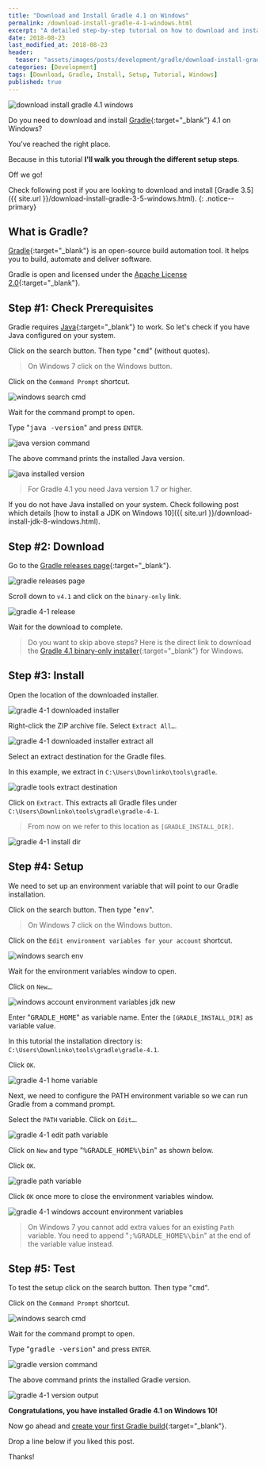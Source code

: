 ```yaml
---
title: "Download and Install Gradle 4.1 on Windows"
permalink: /download-install-gradle-4-1-windows.html
excerpt: "A detailed step-by-step tutorial on how to download and install Gradle 4.1 on Windows 10."
date: 2018-08-23
last_modified_at: 2018-08-23
header:
  teaser: "assets/images/posts/development/gradle/download-install-gradle-4-1-windows.png"
categories: [Development]
tags: [Download, Gradle, Install, Setup, Tutorial, Windows]
published: true
---
```


<img src="{{ site.url }}/assets/images/posts/development/gradle/download-install-gradle-4-1-windows.png" alt="download install gradle 4.1 windows" class="align-right title-image">

Do you need to download and install [Gradle](https://gradle.org/){:target="_blank"} 4.1 on Windows?

You’ve reached the right place.

Because in this tutorial **I'll walk you through the different setup steps**.

Off we go!

Check following post if you are looking to download and install [Gradle 3.5]({{ site.url }}/download-install-gradle-3-5-windows.html).
{: .notice--primary}

## What is Gradle?

[Gradle](https://en.wikipedia.org/wiki/Gradle){:target="_blank"} is an open-source build automation tool. It helps you to build, automate and deliver software.

Gradle is open and licensed under the [Apache License 2.0](https://github.com/gradle/gradle/blob/master/LICENSE){:target="_blank"}.

## Step #1: Check Prerequisites

Gradle requires [Java](http://www.oracle.com/technetwork/java/javase/downloads/index.html){:target="_blank"} to work. So let's check if you have Java configured on your system.

Click on the search button. Then type "<kbd>cmd</kbd>" (without quotes).

> On Windows 7 click on the Windows button.

Click on the `Command Prompt` shortcut.

<img src="{{ site.url }}/assets/images/posts/development/windows-search-cmd.png" alt="windows search cmd">

Wait for the command prompt to open.

Type "<kbd>java -version</kbd>" and press `ENTER`.

<img src="{{ site.url }}/assets/images/posts/development/java-version-command.png" alt="java version command">

The above command prints the installed Java version.

<img src="{{ site.url }}/assets/images/posts/development/java-installed-version.png" alt="java installed version">

> For Gradle 4.1 you need Java version 1.7 or higher.

If you do not have Java installed on your system. Check following post which details [how to install a JDK on Windows 10]({{ site.url }}/download-install-jdk-8-windows.html).

## Step #2: Download

Go to the [Gradle releases page](https://gradle.org/releases/){:target="_blank"}.

<img src="{{ site.url }}/assets/images/posts/development/gradle/gradle-releases-page.png" alt="gradle releases page">

Scroll down to `v4.1` and click on the `binary-only` link.

<img src="{{ site.url }}/assets/images/posts/development/gradle/gradle-4-1-release.png" alt="gradle 4-1 release">

Wait for the download to complete.

> Do you want to skip above steps? Here is the direct link to download the [Gradle 4.1 binary-only installer](https://gradle.org/next-steps/?version=4.1&format=bin){:target="_blank"} for Windows.

## Step #3: Install

Open the location of the downloaded installer.

<img src="{{ site.url }}/assets/images/posts/development/gradle/gradle-4-1-downloaded-installer.png" alt="gradle 4-1 downloaded installer">

Right-click the ZIP archive file. Select `Extract All…`.

<img src="{{ site.url }}/assets/images/posts/development/gradle/gradle-4-1-downloaded-installer-extract-all.png" alt="gradle 4-1 downloaded installer extract all">

Select an extract destination for the Gradle files.

In this example, we extract in `C:\Users\Downlinko\tools\gradle`.

<img src="{{ site.url }}/assets/images/posts/development/gradle/gradle-extract-destination.png" alt="gradle tools extract destination">

Click on `Extract`. This extracts all Gradle files under `C:\Users\Downlinko\tools\gradle\gradle-4-1`.

> From now on we refer to this location as `[GRADLE_INSTALL_DIR]`.

<img src="{{ site.url }}/assets/images/posts/development/gradle/gradle-4-1-install-dir.png" alt="gradle 4-1 install dir">

## Step #4: Setup

We need to set up an environment variable that will point to our Gradle installation.

Click on the search button. Then type "<kbd>env</kbd>".

> On Windows 7 click on the Windows button.

Click on the `Edit environment variables for your account` shortcut.

<img src="{{ site.url }}/assets/images/posts/development/windows-search-env.png" alt="windows search env">

Wait for the environment variables window to open.

Click on `New…`.

<img src="{{ site.url }}/assets/images/posts/development/windows-account-environment-variables-jdk-new.png" alt="windows account environment variables jdk new">

Enter "<kbd>GRADLE_HOME</kbd>" as variable name. Enter the `[GRADLE_INSTALL_DIR]` as variable value.

In this tutorial the installation directory is: `C:\Users\Downlinko\tools\gradle\gradle-4.1`.

Click `OK`.

<img src="{{ site.url }}/assets/images/posts/development/gradle/gradle-4-1-home-variable.png" alt="gradle 4-1 home variable">

Next, we need to configure the PATH environment variable so we can run Gradle from a command prompt.

Select the `PATH` variable. Click on `Edit…`.

<img src="{{ site.url }}/assets/images/posts/development/gradle/gradle-4-1-edit-path-variable.png" alt="gradle 4-1 edit path variable">

Click on `New` and type "<kbd>%GRADLE_HOME%\bin</kbd>" as shown below.

Click `OK`.

<img src="{{ site.url }}/assets/images/posts/development/gradle/gradle-path-variable.png" alt="gradle path variable">

Click `OK` once more to close the environment variables window.

<img src="{{ site.url }}/assets/images/posts/development/gradle/gradle-4-1-windows-account-environment-variables.png" alt="gradle 4-1 windows account environment variables">

> On Windows 7 you cannot add extra values for an existing `Path` variable. You need to append "<kbd>;%GRADLE_HOME%\bin</kbd>" at the end of the variable value instead.

## Step #5: Test

To test the setup click on the search button. Then type "<kbd>cmd</kbd>".

Click on the `Command Prompt` shortcut.

<img src="{{ site.url }}/assets/images/posts/development/windows-search-cmd.png" alt="windows search cmd">

Wait for the command prompt to open.

Type "<kbd>gradle -version</kbd>" and press `ENTER`.

<img src="{{ site.url }}/assets/images/posts/development/gradle/gradle-version-command.png" alt="gradle version command">

The above command prints the installed Gradle version.

<img src="{{ site.url }}/assets/images/posts/development/gradle/gradle-4-1-version-output.png" alt="gradle 4-1 version output">

**Congratulations, you have installed Gradle 4.1 on Windows 10!**

Now go ahead and [create your first Gradle build](https://guides.gradle.org/creating-new-gradle-builds/){:target="_blank"}.

Drop a line below if you liked this post.

Thanks!
